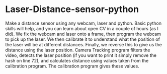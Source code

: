 # Laser-Distance-sensor-python

Make a distance sensor using any webcam, laser and python. Basic python skills will help, and you can learn about open CV in a couple of hours (as I did). We fix the webcam and laser onto a frame, then program the webcam to pick up the laser. We then calibrate it to understand what the position of the laser will be at different distances. Finally, we reverse this to give us the distance using the laser position.
Camera Tracking program filters the video, detects the laser position (if you want to print it simply remove the hash on line 72), and calculates distance using values taken from the calibration program. The calibration program gives these values.
